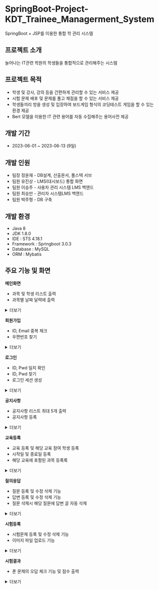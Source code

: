 # SpringBoot-Project-KDT_Trainee_Managerment_System

SpringBoot + JSP를 이용한 통합 학 관리 시스템

## 프로젝트 소개

늘어나는 IT관련 학원의 학생들을 통합적으로 관리해주는 시스템

## 프로젝트 목적

- 학생 및 강사, 강의 등을 간편하게 관리할 수 있는 서비스 제공
- 시험 문제 배포 및 문제를 풀고 채점을 할 수 있는 서비스 제공
- 학생들끼리 방을 생성 및 입장하여 보드게임 형식의 코딩테스트 게임을 할 수 있는 환경 제공
- Bert 모델을 이용한 IT 관련 용어를 자동 수집해주는 용어사전 제공

## 개발 기간

- 2023-06-01 ~ 2023-06-13 (9일)

## 개발 인원

- 팀장 정윤재 - DB설계, 산출문서, 풀스텍 서브
- 팀원 유진상 - LMS(대시보드) 통합 화면 
- 팀원 이승주 - 사용자 관리 시스템 LMS 백앤드
- 팀원 최승만 - 관리자 시스템LMS 백앤드
- 팀원 박주형 - DB 구축

## 개발 환경

- Java 8
- JDK 1.8.0
- IDE : STS 4.18.1
- Framework : Springboot 3.0.3
- Database : MySQL
- ORM : Mybatis

## 주요 기능 및 화면

**메인화면**

- 과목 및 학생 리스트 출력
- 과목별 날짜 달력에 출력

<details>
<summary>더보기</summary>
  
![메인](https://github.com/Francisco95/KDT_trainee_management_system/assets/77893146/e3397dd0-fc43-4844-af17-5cb1d2bed3a4)
</details>

**회원가입**

- ID, Email 중복 체크
- 우편번호 찾기

<details>
<summary>더보기</summary>

![회원가입](https://github.com/Francisco95/KDT_trainee_management_system/assets/77893146/7e91dff7-7cb7-463d-8f6a-5858c5425aca)
</details>

**로그인**

- ID, Pwd 일치 확인
- ID, Pwd 찾기
- 로그인 세션 생성

<details>
<summary>더보기</summary>

![로그인](https://github.com/Francisco95/KDT_trainee_management_system/assets/77893146/d08b4abb-5d62-4e50-a77f-a25ea830d2a1)
</details>

**공지사항**

- 공지사항 리스트 최대 5개 출력
- 공지사항 등록

<details>
<summary>더보기</summary>
  
![공지사항](https://github.com/Francisco95/KDT_trainee_management_system/assets/77893146/a17954cf-dd92-4a1f-8a51-310fdbe53541)
</details>

**교육등록**

- 교육 등록 및 해당 교육 참여 학생 등록
- 시작일 및 종료일 등록
- 해당 교육에 포함된 과목 등록록

<details>
<summary>더보기</summary>
  
![교육등록](https://github.com/Francisco95/KDT_trainee_management_system/assets/77893146/401fd2b0-ffb9-48cd-82b3-17cf56394eb6)
</details>

**질의응답**

- 질문 등록 및 수정 삭제 기능
- 답변 등록 및 수정 삭제 기능
- 질문 삭제시 해당 질문에 답변 글 자동 삭제

<details>
<summary>더보기</summary>
  
![질의응답](https://github.com/Francisco95/KDT_trainee_management_system/assets/77893146/4cef019c-c9eb-497f-8270-61a804695c66)
</details>

**시험등록**

- 시험문제 등록 및 수정 삭제 기능
- 이미지 파일 업로드 기능

<details>
<summary>더보기</summary>
  
![시험등록](https://github.com/Francisco95/KDT_trainee_management_system/assets/77893146/979bcaf3-154b-4d93-8093-31e98a6068eb)
</details>

**시험결과**

- 푼 문제의 오답 체크 기능 및 점수 출력

<details>
<summary>더보기</summary>
  
![시험결과](https://github.com/Francisco95/KDT_trainee_management_system/assets/77893146/f5d7df79-09b8-41c7-9843-5c151a4ee239)
</details>
